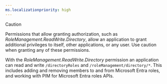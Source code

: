 ```yaml
---
ms.localizationpriority: high
---
```


<!-- markdownlint-disable MD002 MD041 -->

> [!CAUTION]
> Permissions that allow granting authorization, such as *RoleManagement.ReadWrite.Directory*, allow an application to grant additional privileges to itself, other applications, or any user. Use caution when granting any of these permissions.
>
> With the _RoleManagement.ReadWrite.Directory_ permission an application can read and write `/directoryRoles` and `/roleManagement/directory/*`. This includes adding and removing members to and from Microsoft Entra roles, and working with PIM for Microsoft Entra roles APIs.
